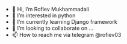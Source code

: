 - 👋 Hi, I’m Rofiev Mukhammadali
- 👀 I’m interested in python
- 🌱 I’m currently learning Django framework
- 💞️ I’m looking to collaborate on ...
- 📫 How to reach me via telegram @rofiev03

<!---
4e3abardaK/4e3abardaK is a ✨ special ✨ repository because its `README.md` (this file) appears on your GitHub profile.
You can click the Preview link to take a look at your changes.
--->
